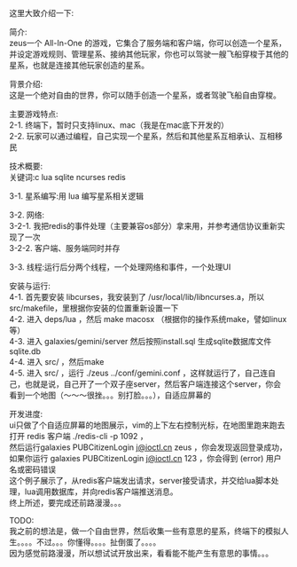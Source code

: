 这里大致介绍一下:  

简介:   
zeus一个 All-In-One 的游戏，它集合了服务端和客户端，你可以创造一个星系，并设定游戏规则、管理星系、接纳其他玩家，你也可以驾驶一艘飞船穿梭于其他的星系，也就是连接其他玩家创造的星系。   

背景介绍:   
这是一个绝对自由的世界，你可以随手创造一个星系，或者驾驶飞船自由穿梭。  
  
主要游戏特点:     
2-1. 终端下，暂时只支持linux、mac（我是在mac底下开发的）     
2-2. 玩家可以通过编程，自己实现一个星系，然后和其他星系互相承认、互相移民      

技术概要:      
关键词:c lua sqlite ncurses redis     

3-1. 星系编写:用 lua 编写星系相关逻辑     

3-2. 网络:     
3-2-1. 我把redis的事件处理（主要兼容os部分）拿来用，并参考通信协议重新实现了一次       
3-2-2. 客户端、服务端同时并存     
  
3-3. 线程:运行后分两个线程，一个处理网络和事件，一个处理UI     
  
安装与运行:     
4-1. 首先要安装 libcurses，我安装到了 /usr/local/lib/libncurses.a，所以src/makefile，里根据你安装的位置重新设置一下     
4-2. 进入 deps/lua ，然后 make macosx （根据你的操作系统make，譬如linux等）       
4-3. 进入 galaxies/gemini/server 然后按照install.sql 生成sqlite数据库文件sqlite.db      
4-4. 进入 src/ ，然后make   
4-5. 进入 src/ ，运行 ./zeus ../conf/gemini.conf ，这样就运行了，自己连自己，也就是说，自己开了一个双子座server，然后客户端连接这个server，你会看到一个地图（～～～很挫。。。别打脸。。。），自适应屏幕的   
   
开发进度:   
ui只做了个自适应屏幕的地图展示，vim的上下左右控制光标，在地图里跑来跑去   
打开 redis 客户端 ./redis-cli -p 1092 ，   
然后运行galaxies PUBCitizenLogin j@ioctl.cn zeus ，你会发现返回登录成功，   
如果你运行 galaxies PUBCitizenLogin j@ioctl.cn 123 ，你会得到 (error) 用户名或密码错误   
这个例子展示了，从redis客户端发出请求，server接受请求，并交给lua脚本处理，lua调用数据库，并向redis客户端推送消息。   
终上所述，要完成还前路漫漫。。。   

TODO:   
我之前的想法是，做一个自由世界，然后收集一些有意思的星系，终端下的模拟人生。。。。不过。。。你懂得。。。。扯倒蛋了。。。。   
因为感觉前路漫漫，所以想试试开放出来，看看能不能产生有意思的事情。。。   
